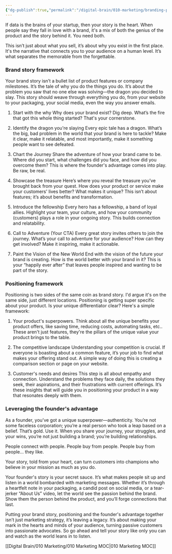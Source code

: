 ```yaml
---
{"dg-publish":true,"permalink":"/digital-brain/010-marketing/branding-positioning-the-founder-s-advantage/"}
---
```


If data is the brains of your startup, then your story is the heart. When people say they fall in love with a brand, it's a mix of both the genius of the product and the story behind it. You need both.

This isn’t just about what you sell, it’s about why you exist in the first place. It's the narrative that connects you to your audience on a human level. It’s what separates the memorable from the forgettable.

### Brand story framework

Your brand story isn’t a bullet list of product features or company milestones. It’s the tale of why you do the things you do. It’s about the problem you saw that no one else was solving—the dragon you decided to slay. This story should weave through everything you do, from your website to your packaging, your social media, even the way you answer emails. 

1. Start with the why
Why does your brand exist? Dig deep. What’s the fire that got this whole thing started? That's your cornerstone.

2. Identify the dragon you're slaying
Every epic tale has a dragon. What’s the big, bad problem in the world that your brand is here to tackle? Make it clear, make it relatable, and most importantly, make it something people want to see defeated.

3. Chart the Journey
Share the adventure of how your brand came to be. Where did you start, what challenges did you face, and how did you overcome them? This is where the founder's advantage comes into play. Be raw, be real.

4. Showcase the treasure
Here’s where you reveal the treasure you’ve brought back from your quest. How does your product or service make your customers' lives better? What makes it unique? This isn’t about features; it’s about benefits and transformation.

5. Introduce the fellowship
Every hero has a fellowship, a band of loyal allies. Highlight your team, your culture, and how your community (customers) plays a role in your ongoing story. This builds connection and relatability.

6. Call to Adventure (Your CTA)
Every great story invites others to join the journey. What’s your call to adventure for your audience? How can they get involved? Make it inspiring, make it actionable.

7. Paint the Vision of the New World
End with the vision of the future your brand is creating. How is the world better with your brand in it? This is your “happily ever after” that leaves people inspired and wanting to be part of the story.

### Positioning framework

Positioning is two sides of the same coin as brand story. I'd argue it's on the same side, just different locations. Positioning is getting super specific about your product. Is your unique differentiator clear? Here's a simple framework:

1. Your product's superpowers.
Think about all the unique benefits your product offers, like saving time, reducing costs, automating tasks, etc.. These aren't just features, they're the pillars of the unique value your product brings to the table.

2. The competitive landscape
Understanding your competition is crucial. If everyone is boasting about a common feature, it’s your job to find what makes your offering stand out. A simple way of doing this is creating a comparison section or page on your website.

3. Customer's needs and desires
This step is all about empathy and connection. Understand the problems they face daily, the solutions they seek, their aspirations, and their frustrations with current offerings. It’s these insights that will guide you in positioning your product in a way that resonates deeply with them.

### Leveraging the founder's advantage

As a founder, you’ve got a unique superpower—authenticity. You’re not some faceless corporation; you’re a real person who took a leap based on a belief. That’s gold. Use it. When you share your journey, your struggles, and your wins, you’re not just building a brand; you’re building relationships. 

People connect with people. People buy from people. People buy from people... they like.

Your story, told from your heart, can turn customers into champions who believe in your mission as much as you do.

Your founder's story is your secret sauce. It’s what makes people sit up and listen in a world bombarded with marketing messages. Whether it’s through a heartfelt note in your packaging, a candid post on social media, or a tear-jerker “About Us” video, let the world see the passion behind the brand. Show them the person behind the product, and you’ll forge connections that last.

Putting your brand story, positioning and the founder's advantage together isn’t just marketing strategy, it’s leaving a legacy. It’s about making your mark in the hearts and minds of your audience, turning passive customers into passionate advocates. So go ahead and tell your story like only you can and watch as the world leans in to listen.



[[Digital Brain/010 Marketing/010 Marketing MOC\|010 Marketing MOC]]